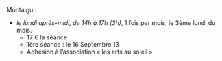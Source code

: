 
Montaigu :

* _le lundi après-midi, de 14h à 17h (3h)_, 1 fois par mois, le 3ème lundi du mois.
	- 17 € la séance
	- 1ère séance : le 16 Septembre 13
	- Adhésion à l’association « les arts au soleil »
